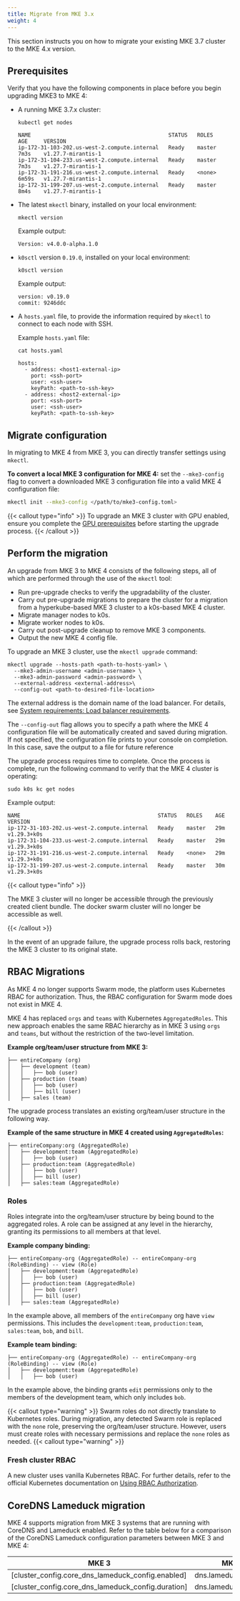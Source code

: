 ```yaml
---
title: Migrate from MKE 3.x
weight: 4
---
```


This section instructs you on how to migrate your existing MKE 3.7 cluster to the MKE 4.x version.

## Prerequisites

Verify that you have the following components in place before you begin upgrading MKE3 to MKE 4:

- A running MKE 3.7.x cluster:

  ```shell
  kubectl get nodes
  ```

  ```shell
  NAME                                           STATUS   ROLES    AGE     VERSION
  ip-172-31-103-202.us-west-2.compute.internal   Ready    master   7m3s    v1.27.7-mirantis-1
  ip-172-31-104-233.us-west-2.compute.internal   Ready    master   7m3s    v1.27.7-mirantis-1
  ip-172-31-191-216.us-west-2.compute.internal   Ready    <none>   6m59s   v1.27.7-mirantis-1
  ip-172-31-199-207.us-west-2.compute.internal   Ready    master   8m4s    v1.27.7-mirantis-1
  ```

- The latest `mkectl` binary, installed on your local environment:

  ```shell
  mkectl version
  ```

  Example output:

  ```shell
  Version: v4.0.0-alpha.1.0
  ```

- `k0sctl` version `0.19.0`, installed on your local environment:

  ```shell
  k0sctl version
  ```

  Example output:

  ```shell
  version: v0.19.0
  commit: 9246ddc
  ```

- A `hosts.yaml` file, to provide the information required by `mkectl` to
  connect to each node with SSH.

  Example `hosts.yaml` file:

  ```shell
  cat hosts.yaml
  ```

  ```shell
  hosts:
    - address: <host1-external-ip>
      port: <ssh-port>
      user: <ssh-user>
      keyPath: <path-to-ssh-key>
    - address: <host2-external-ip>
      port: <ssh-port>
      user: <ssh-user>
      keyPath: <path-to-ssh-key>
  ```

## Migrate configuration

In migrating to MKE 4 from MKE 3, you can directly transfer settings using `mkectl`.

**To convert a local MKE 3 configuration for MKE 4:** set the `--mke3-config` flag
to convert a downloaded MKE 3 configuration file into a valid MKE 4 configuration
file:

```bash
mkectl init --mke3-config </path/to/mke3-config.toml>
```

{{< callout type="info" >}} To upgrade an MKE 3 cluster with GPU enabled,
ensure you complete the [GPU prerequisites](/docs/configuration/gpu/#prerequisites) before
starting the upgrade process. {{< /callout >}}

## Perform the migration

An upgrade from MKE 3 to MKE 4 consists of the following steps, all of which
are performed through the use of the `mkectl` tool:

- Run pre-upgrade checks to verify the upgradability of the cluster.
- Carry out pre-upgrade migrations to prepare the cluster for a migration from
  a hyperkube-based MKE 3 cluster to a k0s-based MKE 4 cluster.
- Migrate manager nodes to k0s.
- Migrate worker nodes to k0s.
- Carry out post-upgrade cleanup to remove MKE 3 components.
- Output the new MKE 4 config file.

To upgrade an MKE 3 cluster, use the `mkectl upgrade` command:

```shell
mkectl upgrade --hosts-path <path-to-hosts-yaml> \
  --mke3-admin-username <admin-username> \
  --mke3-admin-password <admin-password> \
  --external-address <external-address>\
  --config-out <path-to-desired-file-location>
```

The external address is the domain name of the load balancer. For details,
see [System requirements: Load balancer requirements](../getting-started/system-requirements#load-balancer-requirements).

The `--config-out` flag allows you to specify a path where the MKE 4 configuration
file will be automatically created and saved during migration. If not specified,
the configuration file prints to your console on completion. In this case, save
the output to a file for future reference

The upgrade process requires time to complete. Once the process is complete,
run the following command to verify that the MKE 4 cluster is operating:

```shell
sudo k0s kc get nodes
```

Example output:

```shell
NAME                                           STATUS   ROLES    AGE   VERSION
ip-172-31-103-202.us-west-2.compute.internal   Ready    master   29m   v1.29.3+k0s
ip-172-31-104-233.us-west-2.compute.internal   Ready    master   29m   v1.29.3+k0s
ip-172-31-191-216.us-west-2.compute.internal   Ready    <none>   29m   v1.29.3+k0s
ip-172-31-199-207.us-west-2.compute.internal   Ready    master   30m   v1.29.3+k0s
```

{{< callout type="info" >}}

The MKE 3 cluster will no longer be accessible through the previously created
client bundle. The docker swarm cluster will no longer be accessible as well.

{{< /callout >}}

In the event of an upgrade failure, the upgrade process rolls back,
restoring the MKE 3 cluster to its original state.

## RBAC Migrations

As MKE 4 no longer supports Swarm mode, the platform uses Kubernetes RBAC for
authorization. Thus, the RBAC configuration for Swarm mode does not exist in
MKE 4. 

MKE 4 has replaced ``orgs`` and ``teams`` with Kubernetes ``AggregatedRoles``. 
This new approach enables the same RBAC hierarchy as in MKE 3 
using ``orgs`` and ``teams``, but without the restriction of the two-level
limitation.

**Example org/team/user structure from MKE 3:**

```
├── entireCompany (org)
│   ├── development (team)
│   │   ├── bob (user)
│   ├── production (team)
│   │   ├── bob (user)
│   │   ├── bill (user)
│   ├── sales (team)
```

The upgrade process translates an existing org/team/user structure in
the following way.

**Example of the same structure in MKE 4 created using ``AggregatedRoles``:**

```
├── entireCompany:org (AggregatedRole)
│   ├── development:team (AggregatedRole)
│   │   ├── bob (user)
│   ├── production:team (AggregatedRole)
│   │   ├── bob (user)
│   │   ├── bill (user)
│   ├── sales:team (AggregatedRole)
```

### Roles

Roles integrate into the org/team/user structure by being bound to the 
aggregated roles. A role can be assigned at any level in the hierarchy,
granting its permissions to all members at that level.

**Example company binding:**

```
├── entireCompany-org (AggregatedRole) -- entireCompany-org (RoleBinding) -- view (Role)
│   ├── development:team (AggregatedRole)
│   │   ├── bob (user)
│   ├── production:team (AggregatedRole)
│   │   ├── bob (user)
│   │   ├── bill (user)
│   ├── sales:team (AggregatedRole)
```


In the example above, all members of the ``entireCompany`` org have
``view`` permissions. This includes the ``development:team``,
``production:team``, ``sales:team``, ``bob``, and ``bill``.

**Example team binding:**

```
├── entireCompany-org (AggregatedRole) -- entireCompany-org (RoleBinding) -- view (Role)
│   ├── development:team (AggregatedRole)
│   │   ├── bob (user)
```

In the example above, the binding grants ``edit`` permissions only to the
members of the development team, which only includes ``bob``.

{{< callout type="warning" >}}
Swarm roles do not directly translate to Kubernetes roles. During migration,
any detected Swarm role is replaced with the ``none`` role,
preserving the org/team/user structure.
However, users must create roles with necessary permissions and
replace the ``none`` roles as needed.
{{< callout type="warning" >}}

### Fresh cluster RBAC

A new cluster uses vanilla Kubernetes RBAC. 
For further details, refer to the official Kubernetes documentation on
[Using RBAC Authorization](https://kubernetes.io/docs/reference/access-authn-authz/rbac/).

## CoreDNS Lameduck migration

MKE 4 supports migration from MKE 3 systems that are running with CoreDNS and
Lameduck enabled. Refer
to the table below for a comparison of the CoreDNS Lameduck configuration
parameters between MKE 3 and MKE 4:

| MKE 3                                              | MKE 4                 |
|----------------------------------------------------|-----------------------|
| [cluster_config.core_dns_lameduck_config.enabled]  | dns.lameduck.enabled  |
| [cluster_config.core_dns_lameduck_config.duration] | dns.lameduck.duration |

